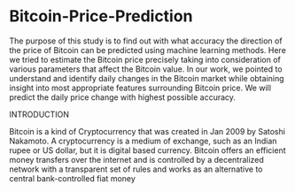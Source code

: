 # Bitcoin-Price-Prediction
The purpose of this study is to find out with what accuracy the direction of the price  of Bitcoin can be predicted using machine learning methods.
    Here we tried to estimate the Bitcoin price precisely taking into consideration of various parameters that affect the Bitcoin value. In our work, 
    we pointed to understand and identify daily changes in the Bitcoin market while obtaining insight into most appropriate
    features surrounding Bitcoin price. We will predict the daily price change with highest possible accuracy. 

INTRODUCTION

Bitcoin is a kind of Cryptocurrency that was created in Jan 2009 by Satoshi Nakamoto.
A cryptocurrency is a medium of exchange,  such as an Indian rupee or US dollar, but it is digital based currency.
Bitcoin offers an efficient money transfers over the internet and is controlled by a decentralized network with a transparent set of rules and works as an alternative to central bank-controlled fiat money
